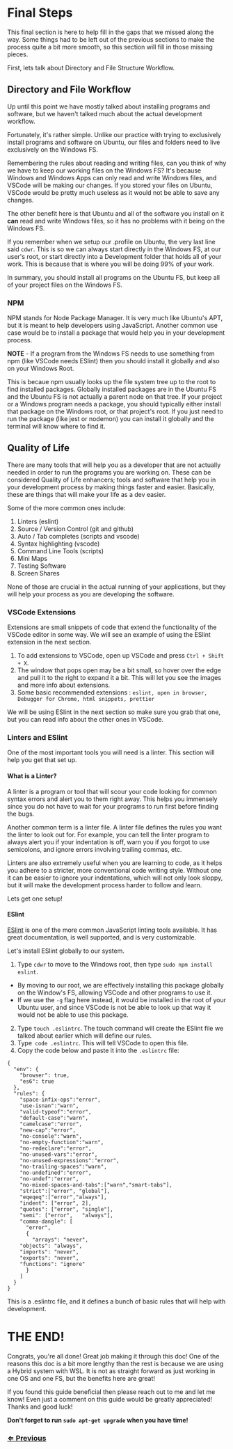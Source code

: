 # Final Steps

This final section is here to help fill in the gaps that we missed along the way. Some things had to be left out of the previous sections to make the process quite a bit more smooth, so this section will fill in those missing pieces.

First, lets talk about Directory and File Structure Workflow.


## Directory and File Workflow

Up until this point we have mostly talked about installing programs and software, but we haven't talked much about the actual development workflow.

Fortunately, it's rather simple. Unlike our practice with trying to exclusively install programs and software on Ubuntu, our files and folders need to live exclusively on the Windows FS.

Remembering the rules about reading and writing files, can you think of why we have to keep our working files on the Windows FS? It's because Windows and Windows Apps can only read and write Windows files, and VSCode will be making our changes. If you stored your files on Ubuntu, VSCode would be pretty much useless as it would not be able to save any changes.

The other benefit here is that Ubuntu and all of the software you install on it **can** read and write Windows files, so it has no problems with it being on the Windows FS.

If you remember when we setup our .profile on Ubuntu, the very last line said `cdwr`. This is so we can always start directly in the Windows FS, at our user's root, or start directly into a Development folder that holds all of your work. This is because that is where you will be doing 99% of your work.

In summary, you should install all programs on the Ubuntu FS, but keep all of your project files on the Windows FS.

### NPM

NPM stands for Node Package Manager. It is very much like Ubuntu's APT, but it is meant to help developers using JavaScript. Another common use case would be to install a package that would help you in your development process.

**NOTE** - If a program from the Windows FS needs to use something from npm (like VSCode needs ESlint) then you should install it globally and also on your Windows Root. 

This is becaue npm usually looks up the file system tree up to the root to find installed packages. Globally installed packages are in the Ubuntu FS and the Ubuntu FS is not actually a parent node on that tree. If your project or a Windows program needs a package, you should typically either install that package on the Windows root, or that project's root. If you just need to run the package (like jest or nodemon) you can install it globally and the terminal will know where to find it.

## Quality of Life

There are many tools that will help you as a developer that are not actually needed in order to run the programs you are working on. These can be considered Quality of Life enhancers; tools and software that help you in your development process by making things faster and easier. Basically, these are things that will make your life as a dev easier. 

Some of the more common ones include: 

1. Linters (eslint)
1. Source / Version Control (git and github)
1. Auto / Tab completes (scripts and vscode)
1. Syntax highlighting (vscode)
1. Command Line Tools (scripts)
1. Mini Maps
1. Testing Software
1. Screen Shares

None of those are crucial in the actual running of your applications, but they will help your process as you are developing the software.

### VSCode Extensions

Extensions are small snippets of code that extend the functionality of the VSCode editor in some way. We will see an example of using the ESlint extension in the next section.

1. To add extensions to VSCode, open up VSCode and press `Ctrl + Shift + X`. 
1. The window that pops open may be a bit small, so hover over the edge and pull it to the right to expand it a bit. This will let you see the images and more info about extensions.
1. Some basic recommended extensions : `eslint, open in browser, Debugger for Chrome, html snippets, prettier`

We will be using ESlint in the next section so make sure you grab that one, but you can read info about the other ones in VSCode.

### Linters and ESlint

One of the most important tools you will need is a linter. This section will help you get that set up. 

#### What is a Linter? 
A linter is a program or tool that will scour your code looking for common syntax errors and alert you to them right away. This helps you immensely since you do not have to wait for your programs to run first before finding the bugs.

Another common term is a linter file. A linter file defines the rules you want the linter to look out for. For example, you can tell the linter program to always alert you if your indentation is off, warn you if you forgot to use semicolons, and ignore errors involving trailing commas, etc.

Linters are also extremely useful when you are learning to code, as it helps you adhere to a stricter, more conventional code writing style. Without one it can be easier to ignore your indentations, which will not only look sloppy, but it will make the development process harder to follow and learn. 

Lets get one setup!

#### ESlint

[ESlint](https://eslint.org/) is one of the more common JavaScript linting tools available. It has great documentation, is well supported, and is very customizable.

Let's install ESlint globally to our system.

1. Type `cdwr` to move to the Windows root, then type `sudo npm install eslint`.
- By moving to our root, we are effectively installing this package globally on the Window's FS, allowing VSCode and other programs to use it.
- If we use the `-g` flag here instead, it would be installed in the root of your Ubuntu user, and since VSCode is not be able to look up that way it would not be able to use this package.
2. Type `touch .eslintrc`. The touch command will create the ESlint file we talked about earlier which will define our rules. 
3. Type` code .eslintrc`. This will tell VSCode to open this file.
4. Copy the code below and paste it into the `.eslintrc` file:

```
{
  "env": {
    "browser": true,
    "es6": true
  },
  "rules": {
    "space-infix-ops":"error",
    "use-isnan":"warn",
    "valid-typeof":"error",
    "default-case":"warn",
    "camelcase":"error",
    "new-cap":"error",
    "no-console":"warn",
    "no-empty-function":"warn",
    "no-redeclare":"error",
    "no-unused-vars":"error",
    "no-unused-expressions":"error",
    "no-trailing-spaces":"warn",
    "no-undefined":"error",
    "no-undef":"error",		
    "no-mixed-spaces-and-tabs":["warn","smart-tabs"],
    "strict":["error", "global"],
    "eqeqeq":["error","always"],
    "indent": ["error", 2],
    "quotes": ["error",	"single"],
    "semi": ["error",	"always"],
    "comma-dangle": [
      "error", 
      {
        "arrays": "never",
	"objects": "always",
	"imports": "never",
	"exports": "never",
	"functions": "ignore"
      }
    ]
  }
}
```

This is a .eslintrc file, and it defines a bunch of basic rules that will help with development. 

# THE END!  

Congrats, you're all done! Great job making it through this doc! One of the reasons this doc is a bit more lengthy than the rest is because we are using a Hybrid system with WSL. It is not as straight forward as just working in one OS and one FS, but the benefits here are great! 

If you found this guide beneficial then please reach out to me and let me know! Even just a comment on this guide would be greatly appreciated! Thanks and good luck!

**Don't forget to run `sudo apt-get upgrade` when you have time!**

### [⇐ Previous](./06_final_steps.md)


